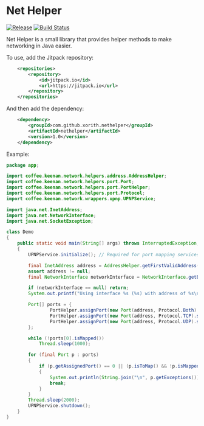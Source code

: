# Net Helper

[![Release](https://jitpack.io/v/xorith/nethelper.svg)](https://jitpack.io/#xorith/nethelper)
[![Build Status](https://travis-ci.org/xorith/nethelper.svg?branch=master)](https://travis-ci.org/xorith/nethelper)

Net Helper is a small library that provides helper methods to make networking in Java easier.

To use, add the Jitpack repository:
```xml
	<repositories>
		<repository>
		    <id>jitpack.io</id>
		    <url>https://jitpack.io</url>
		</repository>
	</repositories>
```

And then add the dependency:
```xml
	<dependency>
	    <groupId>com.github.xorith.nethelper</groupId>
	    <artifactId>nethelper</artifactId>
	    <version>1.0</version>
	</dependency>
```

Example:
```java
package app;

import coffee.keenan.network.helpers.address.AddressHelper;
import coffee.keenan.network.helpers.port.Port;
import coffee.keenan.network.helpers.port.PortHelper;
import coffee.keenan.network.helpers.port.Protocol;
import coffee.keenan.network.wrappers.upnp.UPNPService;

import java.net.InetAddress;
import java.net.NetworkInterface;
import java.net.SocketException;

class Demo
{
    public static void main(String[] args) throws InterruptedException, SocketException
    {
        UPNPService.initialize(); // Required for port mapping services

        final InetAddress address = AddressHelper.getFirstValidAddress(); // Defaults to IPv4 w/ Internet access
        assert address != null;
        final NetworkInterface networkInterface = NetworkInterface.getByInetAddress(address);

        if (networkInterface == null) return;
        System.out.printf("Using interface %s (%s) with address of %s\n", networkInterface.getDisplayName(), networkInterface.getName(), address);

        Port[] ports = {
                PortHelper.assignPort(new Port(address, Protocol.Both).setDescription("Steam Authentication").addPort(8766).toMap()),
                PortHelper.assignPort(new Port(address, Protocol.TCP).setDescription("Wurm Unlimited").addPortRange(3724, 4724).toMap()),
                PortHelper.assignPort(new Port(address, Protocol.UDP).setDescription("Steam Queries").addPortRange(27016, 27030).toMap()),
        };

        while (!ports[0].isMapped())
            Thread.sleep(1000);

        for (final Port p : ports)
        {
            if (p.getAssignedPort() == 0 || (p.isToMap() && !p.isMapped()))
            {
                System.out.println(String.join("\n", p.getExceptions()));
                break;
            }
        }
        Thread.sleep(2000);
        UPNPService.shutdown();
    }
}
```